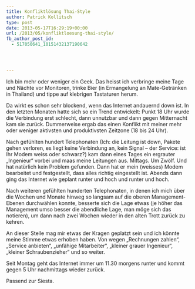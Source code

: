 ```yaml
---
title: Konfliktlösung Thai-Style
author: Patrick Kollitsch
type: post
date: 2013-05-17T16:29:19+00:00
url: /2013/05/konfliktloesung-thai-style/
fb_author_post_id:
  - 517050641_10151432137190642




---
```

Ich bin mehr oder weniger ein Geek. Das heisst ich verbringe meine Tage und Nächte vor Monitoren, trinke Bier (in Ermangelung an Mate-Getränken in Thailand) und tippe auf klebrigen Tastaturen herum.

Da wirkt es schon sehr blockend, wenn das Internet andauernd down ist. In den letzten Monaten hatte sich so ein Trend entwickelt: Punkt 18 Uhr wurde die Verbindung erst schlecht, dann unnutzbar und dann gegen Mitternacht kam sie zurück. Dummerweise ergab das einen Konflikt mit meiner mehr oder weniger aktivsten und produktivsten Zeitzone (18 bis 24 Uhr).

Nach gefühlten hundert Telephonaten (Ich: die Leitung ist down, Pakete gehen verloren, es liegt keine Verbindung an, kein Signal &#8211; der Service: ist Ihr Modem weiss oder schwarz?) kam dann eines Tages ein ergrauter &#8222;Ingenieur&#8220; vorbei und maas meine Leitungen aus. Mittags. Um Zwölf. Und hat natürlich kein Problem gefunden. Dann hat er mein (weisses) Modem bearbeitet und festgestellt, dass alles richtig eingestellt ist. Abends dann ging das Internet wie geplant runter und hoch und runter und hoch.

Nach weiteren gefühlten hunderten Telephonaten, in denen ich mich über die Wochen und Monate hinweg so langsam auf die oberen Management-Ebenen durchwählen konnte, besserte sich die Lage etwas (je höher das Management umso besser die abendliche Lage, man möge sich das notieren), um dann nach zwei Wochen wieder in den alten Trott zurück zu kehren.

An dieser Stelle mag mir etwas der Kragen geplatzt sein und ich könnte meine Stimme etwas erhoben haben. Von wegen &#8222;Rechnungen zahlen&#8220;, &#8222;Service anbieten&#8220;, &#8222;unfähige Mitarbeiter&#8220;, &#8222;kleiner grauer Ingenieur&#8220;, &#8222;kleiner Schraubenzieher&#8220; und so weiter.

Seit Montag geht das Internet immer um 11.30 morgens runter und kommt gegen 5 Uhr nachmittags wieder zurück.

Passend zur Siesta.